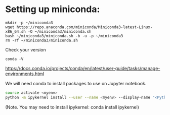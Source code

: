 # Setting up miniconda:

```
mkdir -p ~/miniconda3
wget https://repo.anaconda.com/miniconda/Miniconda3-latest-Linux-x86_64.sh -O ~/miniconda3/miniconda.sh
bash ~/miniconda3/miniconda.sh -b -u -p ~/miniconda3
rm -rf ~/miniconda3/miniconda.sh
```

Check your version 
```
conda -V
```


https://docs.conda.io/projects/conda/en/latest/user-guide/tasks/manage-environments.html

We will need conda to install packages to use on Jupyter notebook.
```Bash
source activate <myenv>
python -m ipykernel install --user --name <myenv> --display-name "<Python (myenv)>"  
```
(Note. You may need to install ipykernel:  conda install ipykernel)
